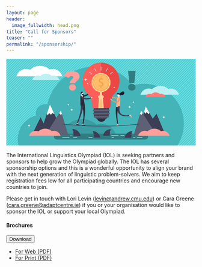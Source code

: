 ```yaml
---
layout: page
header:
  image_fullwidth: head.png
title: "Call for Sponsors"
teaser: ""
permalink: "/sponsorship/"
---
```


![Call for sponsors](/images/spons.png)

The International Linguistics Olympiad (IOL) is seeking partners and sponsors to help grow the Olympiad globally.  The IOL has several sponsorship options and this is a wonderful opportunity to align your brand with the next generation of linguistic problem-solvers. We aim to keep registration fees low for all participating countries and encourage new countries to join.

Please get in touch with Lori Levin ([levin@andrew.cmu.edu](mailto:levin@andrew.cmu.edu)) or Cara Greene ([cara.greene@adaptcentre.ie](mailto:cara.greene@adaptcentre.ie)) if you or your organisation would like to sponsor the IOL or support your local Olympiad.

#### Brochures

<button href="#" data-dropdown="drop1" aria-controls="drop1" aria-expanded="false" class="button dropdown small">Download</button><br>
<ul id="drop1" data-dropdown-content class="f-dropdown" aria-hidden="true">
  <li><a href="/brochure/13497_IOL_Brochure_Web.pdf">For Web (PDF)</a></li>
  <li><a href="/brochure/13497_IOL_Brochure_Print.pdf">For Print (PDF)</a></li>
</ul>